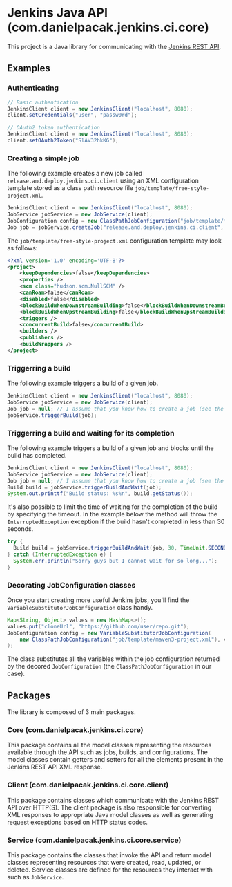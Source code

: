 # Jenkins Java API (com.danielpacak.jenkins.ci.core)

This project is a Java library for communicating with the [Jenkins REST API](https://wiki.jenkins-ci.org/display/JENKINS/Remote+access+API).

## Examples

### Authenticating
```java
// Basic authentication
JenkinsClient client = new JenkinsClient("localhost", 8080);
client.setCredentials("user", "passw0rd");
```
```java
// OAuth2 token authentication
JenkinsClient client = new JenkinsClient("localhost", 8080);
client.setOAuth2Token("SlAV32hkKG");
```

### Creating a simple job
The following example creates a new job called `release.and.deploy.jenkins.ci.client` using an XML configuration
template stored as a class path resource file `job/template/free-style-project.xml`.
```java
JenkinsClient client = new JenkinsClient("localhost", 8080);
JobService jobService = new JobService(client);
JobConfiguration config = new ClassPathJobConfiguration("job/template/free-style-project.xml");
Job job = jobService.createJob("release.and.deploy.jenkins.ci.client", config); 
```
The `job/template/free-style-project.xml` configuration template may look as follows:
```xml
<?xml version='1.0' encoding='UTF-8'?>
<project>
	<keepDependencies>false</keepDependencies>
	<properties />
	<scm class="hudson.scm.NullSCM" />
	<canRoam>false</canRoam>
	<disabled>false</disabled>
	<blockBuildWhenDownstreamBuilding>false</blockBuildWhenDownstreamBuilding>
	<blockBuildWhenUpstreamBuilding>false</blockBuildWhenUpstreamBuilding>
	<triggers />
	<concurrentBuild>false</concurrentBuild>
	<builders />
	<publishers />
	<buildWrappers />
</project>
```

### Triggerring a build
The following example triggers a build of a given job.
```java
JenkinsClient client = new JenkinsClient("localhost", 8080);
JobService jobService = new JobService(client);
Job job = null; // I assume that you know how to create a job (see the previous examples)
jobService.triggerBuild(job);
```

### Triggerring a build and waiting for its completion
The following example triggers a build of a given job and blocks until the build has completed.
```java
JenkinsClient client = new JenkinsClient("localhost", 8080);
JobService jobService = new JobService(client);
Job job = null; // I assume that you know how to create a job (see the previous examples)
Build build = jobService.triggerBuildAndWait(job);
System.out.printtf("Build status: %s%n", build.getStatus());
```
It's also possible to limit the time of waiting for the completion of the build by specifying
the timeout. In the example below the method will throw the `InterruptedException` exception
if the build hasn't completed in less than 30 seconds.
```java
try {
  Build build = jobService.triggerBuildAndWait(job, 30, TimeUnit.SECONDS);
} catch (InterruptedException e) {
  System.err.println("Sorry guys but I cannot wait for so long...");
}
```

### Decorating JobConfiguration classes
Once you start creating more useful Jenkins jobs, you'll find the `VariableSubstitutorJobConfiguration`
class handy.
```java
Map<String, Object> values = new HashMap<>();
values.put("cloneUrl", "https://github.com/user/repo.git");
JobConfiguration config = new VariableSubstitutorJobConfiguration(
    new ClassPathJobConfiguration("job/template/maven3-project.xml"), values
);
```
The class substitutes all the variables within the job configuration returned by the decored
`JobConfiguration` (the `ClassPathJobConfiguration` in our case).

## Packages
The library is composed of 3 main packages.

### Core (com.danielpacak.jenkins.ci.core)
This package contains all the model classes representing the resources available through the API such as
jobs, builds, and configurations. The model classes contain getters and setters for all the elements
present in the Jenkins REST API XML response.

### Client (com.danielpacak.jenkins.ci.core.client)
This package contains classes which communicate with the Jenkins REST API over HTTP(S). The client
package is also responsible for converting XML responses to appropriate Java model classes as well as
generating request exceptions based on HTTP status codes.

### Service (com.danielpacak.jenkins.ci.core.service)
This package contains the classes that invoke the API and return model classes representing resources
that were created, read, updated, or deleted. Service classes are defined for the resources they
interact with such as `JobService`.
